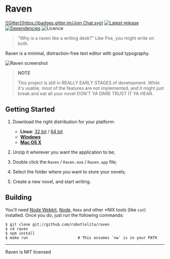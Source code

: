 Raven
=====
[![Gitter](https://badges.gitter.im/Join Chat.svg)](https://gitter.im/robotlolita/raven?utm_source=badge&utm_medium=badge&utm_campaign=pr-badge&utm_content=badge)
[![Latest release](http://img.shields.io/github/release/robotlolita/raven.svg?style=flat)](https://github.com/robotlolita/raven/releases)
[![Dependencies](http://img.shields.io/david/robotlolita/raven.svg?style=flat)](https://david-dm.org/robotlolita/raven)
![Licence](https://img.shields.io/badge/licence-MIT-red.svg?style=flat)


> "Why is a raven like a writing desk?"
> Like Poe, you might write on both.

Raven is a minimal, distraction-free text editor with good typography.

![Raven screenshot](https://raw.githubusercontent.com/robotlolita/raven/master/screenshot.png)

> **NOTE**
>
> This project is still in REALLY EARLY STAGES of development. While it's
> usable, most of the features are not implemented, and it might just break and
> eat all your novel DON'T YA DARE TRUST IT YA HEAR.


## Getting Started

 1. Download the right distribution for your platform:

     *  __Linux__: [32 bit][linux-32] / [64 bit][linux-64]
     *  [__Windows__][win]
     *  [__Mac OS X__][mac]

 2. Unzip it wherever you want the application to be;
 3. Double click the `Raven` / `Raven.exe` / `Raven.app` file;
 4. Select the folder where you want to store your novels;
 5. Create a new novel, and start writing.

[linux-32]: https://github.com/robotlolita/raven/releases/download/v0.2.0-alpha/Raven-linux32.tar.gz
[linux-64]: https://github.com/robotlolita/raven/releases/download/v0.2.0-alpha/Raven-linux64.tar.gz
[mac]: https://github.com/robotlolita/raven/releases/download/v0.2.0-alpha/Raven-osx.zip
[win]: https://github.com/robotlolita/raven/releases/download/v0.2.0-alpha/Raven-win.zip

## Building

You'll need [Node Webkit][], [Node][], `Make` and other *NIX tools (like `cat`)
installed. Once you do, just run the following commands:

```shell
$ git clone git://github.com/robotlolita/raven
$ cd raven
$ npm install
$ make run                      # This assumes `nw` is in your PATH
```

[Node Webkit]: https://github.com/rogerwang/node-webkit
[Node]: http://nodejs.org/



- - -
Raven is MIT licensed

